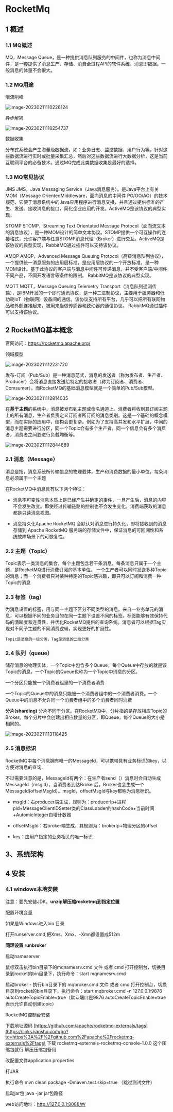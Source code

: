 # RocketMq

## 1 概述

### 1.1 MQ概述

MQ，Message Queue，是一种提供消息队列服务的中间件，也称为消息中间件，是一套提供了消息生产、存储、消费全过程API的软件系统。消息即数据。一般消息的体量不会很大。

### 1.2 MQ用途

限流削峰

![image-20230211110226124](https://jiangteddy.oss-cn-shanghai.aliyuncs.com/img2/202302111102249.png)

异步解耦

![image-20230211110254737](https://jiangteddy.oss-cn-shanghai.aliyuncs.com/img2/202302111102773.png)

数据收集

分布式系统会产生海量级数据流，如：业务日志、监控数据、用户行为等。针对这些数据流进行实时或批量采集汇总，然后对这些数据流进行大数据分析，这是当前互联网平台的必备技术。通过MQ完成此类数据收集是最好的选择。

### 1.3 MQ常见协议

JMS
JMS，Java Messaging Service（Java消息服务）。是Java平台上有关MOM（Message OrientedMiddleware，面向消息的中间件 PO/OO/AO）的技术规范，它便于消息系统中的Java应用程序进行消息交换，并且通过提供标准的产生、发送、接收消息的接口，简化企业应用的开发。ActiveMQ是该协议的典型实现。

STOMP
STOMP，Streaming Text Orientated Message Protocol（面向流文本的消息协议），是一种MOM设计的简单文本协议。STOMP提供一个可互操作的连接格式，允许客户端与任意STOMP消息代理（Broker）进行交互。ActiveMQ是该协议的典型实现，RabbitMQ通过插件可以支持该协议。

AMQP
AMQP，Advanced Message Queuing Protocol（高级消息队列协议），一个提供统一消息服务的应用层标准，是应用层协议的一个开放标准，是一种MOM设计。基于此协议的客户端与消息中间件可传递消息，并不受客户端/中间件不同产品，不同开发语言等条件的限制。 RabbitMQ是该协议的典型实现。

MQTT
MQTT，Message Queuing Telemetry Transport（消息队列遥测传输），是IBM开发的一个即时通讯协议，是一种二进制协议，主要用于服务器和低功耗IoT（物联网）设备间的通信。该协议支持所有平台，几乎可以把所有联网物品和外部连接起来，被用来当做传感器和致动器的通信协议。 RabbitMQ通过插件可以支持该协议。



## 2 RocketMQ基本概念

官网访问：https://rocketmq.apache.org/

领域模型

![image-20230211112231720](https://jiangteddy.oss-cn-shanghai.aliyuncs.com/img2/202302111122765.png)

发布-订阅（Pub/Sub）是一种消息范式，消息的发送者（称为发布者、生产者、Producer）会将消息直接发送给特定的接收者（称为订阅者、消费者、Comsumer）。而RocketMQ的基础消息模型就是一个简单的Pub/Sub模型。

![image-20230211112814035](https://jiangteddy.oss-cn-shanghai.aliyuncs.com/img2/202302111128076.png)

在**基于主题**的系统中，消息被发布到主题或命名通道上。消费者将收到其订阅主题上的所有消息，生产者负责定义订阅者所订阅的消息类别。这是一个基础的概念模型，而在实际的应用中，结构会更复杂。例如为了支持高并发和水平扩展，中间的消息主题需要进行分区，同一个Topic会有多个生产者，同一个信息会有多个消费者，消费者之间要进行负载均衡等。

![image-20230211112844889](https://jiangteddy.oss-cn-shanghai.aliyuncs.com/img2/202302111128935.png)



### 2.1 消息（Message）

消息是指，消息系统所传输信息的物理载体，生产和消费数据的最小单位，每条消息必须属于一个主题

在RocketMQ中消息具有以下两个特征：

- 消息不可变性消息本质上是已经产生并确定的事件，一旦产生后，消息的内容不会发生改变。即使经过传输链路的控制也不会发生变化，消费端获取的消息都是只读消息视图。

- 消息持久化Apache RocketMQ 会默认对消息进行持久化，即将接收到的消息存储到 Apache RocketMQ 服务端的存储文件中，保证消息的可回溯性和系统故障场景下的可恢复性。
  

### 2.2 主题（Topic）

Topic表示一类消息的集合，每个主题包含若干条消息，每条消息只属于一个主题，是RocketMQ进行消费订阅的基本单位。
一个生产者可以同时发送多种Topic的消息；而一个消费者只对某种特定的Topic感兴趣，即只可以订阅和消费一种Topic的消息

### 2.3 标签（tag）

为消息设置的标签，用与同一主题下区分不同类型的消息。来自一业务单元的消息，可以根据不同的业务目的在同一主题下设置不同的标签。标签能够有效保持代码的清晰度和连贯性，并优化RocketMQ提供的查询系统。消息者可以根据Tag实现对不同子主题的不同消费逻辑，实现更好的扩展性。

```
Topic是消息的一级分类，Tag是消息的二级分类
```

### 2.4 队列（queue）

储存消息的物理实体，一个Topic中包含多个Queue，每个Queue中存放的就是该Topic的消息，一个Topic的Queue也称为一个Topic中消息的分区。

一个分区只能被一个消费者组里的一个消费者消费

一个Topic的Queue中的消息只能被一个消费者组中的一个消费者消费。一个Queue中的消息不允许同一个消费者组中的多个消费者同时消费

**分片(sharding)**
 分片不同于分区。在RocketMQ中，分片指的是存放相应Topic的Broker。每个分片中会创建出相应数量的分区，即Queue，每个Queue的大小是相同的。

![image-20230211113118425](https://jiangteddy.oss-cn-shanghai.aliyuncs.com/img2/202302111131487.png)



### 2.5 消息标识

RocketMQ中每个消息拥有唯一的MessageId，可以携带具有业务标识的key，以方便对消息的查询.

不过需要注意的是，MessageId有两个：在生产者send（）消息时会自动生成MessageId（msgId），当消费者到达Broker后，Broker也会生成一个MessageId(offsetMsgId）。msgId，offsetMsgId与key都称为消息标识。

- msgId：右producer端生成，规则为：producerIp+进程pid+MessageClientIDSetter类的ClassLoader的hashCode+当前时间+AutomicInteger自增计数器

- offsetMsgId：右broker端生成，其规则为：brokerIp+物理分区的offset

- key：由用户指定的业务相关的唯一标识

## 3、系统架构















## 4 安装

### 4.1 windows本地安装

注意：要先安装JDK。**unzip解压缩rocketmq到指定位置**

配置环境变量

如果是Windows进入bin 目录

打开runserver.cmd,把Xms、Xmx、-Xmn都设置成512m



**同理设置 runbroker**

启动nameserver 

鼠标双击执行bin目录下的mqnamesrv.cmd 文件 或者 cmd 打开控制台，切换目录到rocket的bin目录下，执行命令：start mqnamesrv.cmd

启动broker  - 执行bin目录下的 mqbroker.cmd 文件 或者 cmd 打开控制台，切换目录到rocket的bin目录下，执行命令：start mqbroker.cmd -n 127.0.0.1:9876 autoCreateTopicEnable=true（默认端口是9876 autoCreateTopicEnable=true表示允许自动创建topic）

RocketMQ控制台安装

下载地址源码
 [https://github.com/apache/rocketmq-externals/tags](https://links.jianshu.com/go?to=https%3A%2F%2Fgithub.com%2Fapache%2Frocketmq-externals%2Ftags)
 下载 rocketmq-externals-rocketmq-console-1.0.0 这个压缩包就行
 解压压缩包备用

改配置文件application.properties

打JAR

执行命令
mvn clean package -Dmaven.test.skip=true （跳过测试文件）

启动jar包
java -jar jar包路径

web访问地址：http://127.0.0.1:8088/#/